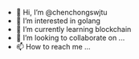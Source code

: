 - 👋 Hi, I’m @chenchongswjtu
- 👀 I’m interested in golang
- 🌱 I’m currently learning blockchain
- 💞️ I’m looking to collaborate on ...
- 📫 How to reach me ...

<!---
chenchongswjtu/chenchongswjtu is a ✨ special ✨ repository because its `README.md` (this file) appears on your GitHub profile.
You can click the Preview link to take a look at your changes.
--->
